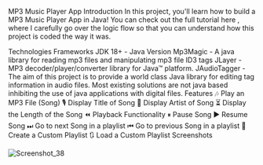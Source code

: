 MP3 Music Player App
Introduction
In this project, you'll learn how to build a MP3 Music Player App in Java! You can check out the full tutorial here , where I carefully go over the logic flow so that you can understand how this project is coded the way it was.

Technologies Frameworks
JDK 18+ - Java Version
Mp3Magic - A java library for reading mp3 files and manipulating mp3 file ID3 tags
JLayer - MP3 decoder/player/converter library for Java™ platform.
JAudioTagger - The aim of this project is to provide a world class Java library for editing tag information in audio files. Most existing solutions are not java based inhibiting the use of java applications with digital files.
Features
🎶 Play an MP3 File (Song)
🎙 Display Title of Song
👤 Display Artist of Song
⏳ Display the Length of the Song
⏪ Playback Functionality
⏸ Pause Song
▶ Resume Song
⏭ Go to next Song in a playlist
⏮ Go to previous Song in a playlist
📃 Create a Custom Playlist
🔃 Load a Custom Playlist
Screenshots

![Screenshot_38](https://github.com/user-attachments/assets/61b7d3b4-342b-4822-9edc-f5df93532213)
